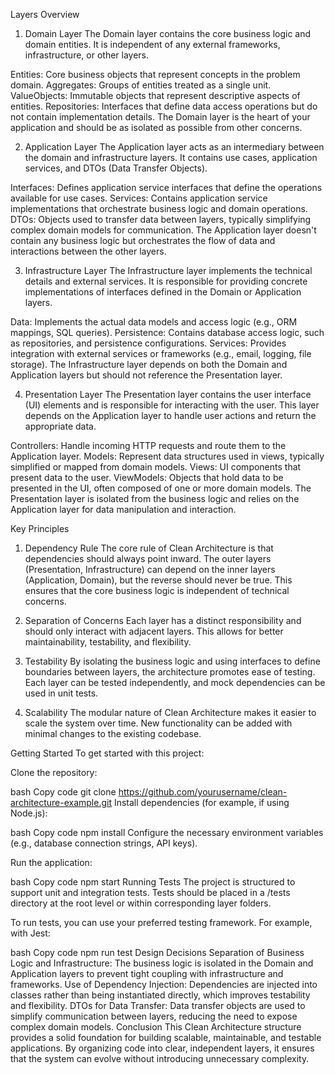 Layers Overview
1. Domain Layer
The Domain layer contains the core business logic and domain entities. It is independent of any external frameworks, infrastructure, or other layers.

Entities: Core business objects that represent concepts in the problem domain.
Aggregates: Groups of entities treated as a single unit.
ValueObjects: Immutable objects that represent descriptive aspects of entities.
Repositories: Interfaces that define data access operations but do not contain implementation details.
The Domain layer is the heart of your application and should be as isolated as possible from other concerns.

2. Application Layer
The Application layer acts as an intermediary between the domain and infrastructure layers. It contains use cases, application services, and DTOs (Data Transfer Objects).

Interfaces: Defines application service interfaces that define the operations available for use cases.
Services: Contains application service implementations that orchestrate business logic and domain operations.
DTOs: Objects used to transfer data between layers, typically simplifying complex domain models for communication.
The Application layer doesn't contain any business logic but orchestrates the flow of data and interactions between the other layers.

3. Infrastructure Layer
The Infrastructure layer implements the technical details and external services. It is responsible for providing concrete implementations of interfaces defined in the Domain or Application layers.

Data: Implements the actual data models and access logic (e.g., ORM mappings, SQL queries).
Persistence: Contains database access logic, such as repositories, and persistence configurations.
Services: Provides integration with external services or frameworks (e.g., email, logging, file storage).
The Infrastructure layer depends on both the Domain and Application layers but should not reference the Presentation layer.

4. Presentation Layer
The Presentation layer contains the user interface (UI) elements and is responsible for interacting with the user. This layer depends on the Application layer to handle user actions and return the appropriate data.

Controllers: Handle incoming HTTP requests and route them to the Application layer.
Models: Represent data structures used in views, typically simplified or mapped from domain models.
Views: UI components that present data to the user.
ViewModels: Objects that hold data to be presented in the UI, often composed of one or more domain models.
The Presentation layer is isolated from the business logic and relies on the Application layer for data manipulation and interaction.

Key Principles
1. Dependency Rule
The core rule of Clean Architecture is that dependencies should always point inward. The outer layers (Presentation, Infrastructure) can depend on the inner layers (Application, Domain), but the reverse should never be true. This ensures that the core business logic is independent of technical concerns.

2. Separation of Concerns
Each layer has a distinct responsibility and should only interact with adjacent layers. This allows for better maintainability, testability, and flexibility.

3. Testability
By isolating the business logic and using interfaces to define boundaries between layers, the architecture promotes ease of testing. Each layer can be tested independently, and mock dependencies can be used in unit tests.

4. Scalability
The modular nature of Clean Architecture makes it easier to scale the system over time. New functionality can be added with minimal changes to the existing codebase.

Getting Started
To get started with this project:

Clone the repository:

bash
Copy code
git clone https://github.com/yourusername/clean-architecture-example.git
Install dependencies (for example, if using Node.js):

bash
Copy code
npm install
Configure the necessary environment variables (e.g., database connection strings, API keys).

Run the application:

bash
Copy code
npm start
Running Tests
The project is structured to support unit and integration tests. Tests should be placed in a /tests directory at the root level or within corresponding layer folders.

To run tests, you can use your preferred testing framework. For example, with Jest:

bash
Copy code
npm run test
Design Decisions
Separation of Business Logic and Infrastructure: The business logic is isolated in the Domain and Application layers to prevent tight coupling with infrastructure and frameworks.
Use of Dependency Injection: Dependencies are injected into classes rather than being instantiated directly, which improves testability and flexibility.
DTOs for Data Transfer: Data transfer objects are used to simplify communication between layers, reducing the need to expose complex domain models.
Conclusion
This Clean Architecture structure provides a solid foundation for building scalable, maintainable, and testable applications. By organizing code into clear, independent layers, it ensures that the system can evolve without introducing unnecessary complexity.
